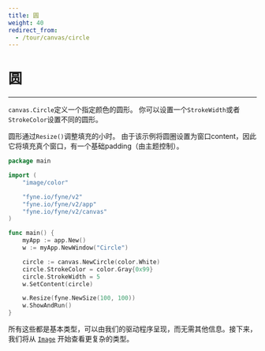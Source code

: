 ```yaml
---
title: 圆
weight: 40
redirect_from:
  - /tour/canvas/circle
---
```


# 圆
---

`canvas.Circle`定义一个指定颜色的圆形。
你可以设置一个`StrokeWidth`或者`StrokeColor`设置不同的圆形。

圆形通过`Resize()`调整填充的小时。
由于该示例将圆圈设置为窗口content，因此它将填充真个窗口，有一个基础padding（由主题控制）。

```go
package main

import (
	"image/color"

	"fyne.io/fyne/v2"
	"fyne.io/fyne/v2/app"
	"fyne.io/fyne/v2/canvas"
)

func main() {
	myApp := app.New()
	w := myApp.NewWindow("Circle")

	circle := canvas.NewCircle(color.White)
	circle.StrokeColor = color.Gray{0x99}
	circle.StrokeWidth = 5
	w.SetContent(circle)

	w.Resize(fyne.NewSize(100, 100))
	w.ShowAndRun()
}
```

所有这些都是基本类型，可以由我们的驱动程序呈现，而无需其他信息。接下来，我们将从 [`Image`](image) 开始查看更复杂的类型。
